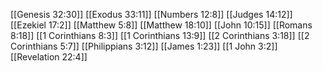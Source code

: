 [[Genesis 32:30]]
[[Exodus 33:11]]
[[Numbers 12:8]]
[[Judges 14:12]]
[[Ezekiel 17:2]]
[[Matthew 5:8]]
[[Matthew 18:10]]
[[John 10:15]]
[[Romans 8:18]]
[[1 Corinthians 8:3]]
[[1 Corinthians 13:9]]
[[2 Corinthians 3:18]]
[[2 Corinthians 5:7]]
[[Philippians 3:12]]
[[James 1:23]]
[[1 John 3:2]]
[[Revelation 22:4]]
